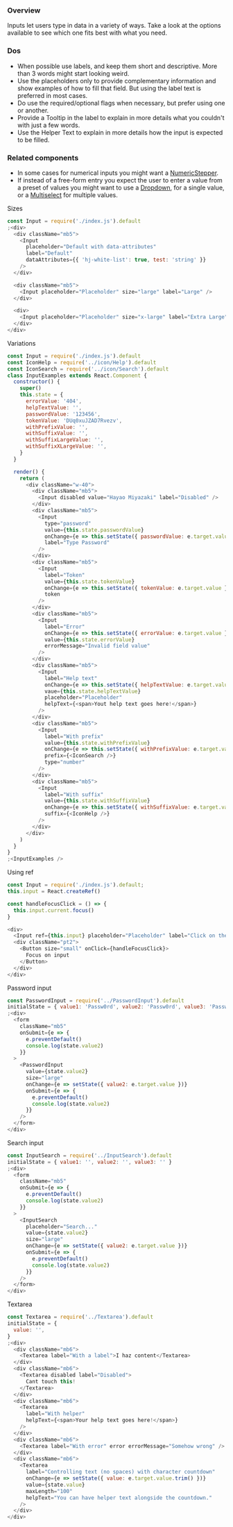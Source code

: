 ### Overview

Inputs let users type in data in a variety of ways. Take a look at the options available to see which one fits best with what you need.

### Dos

- When possible use labels, and keep them short and descriptive. More than 3 words might start looking weird.
- Use the placeholders only to provide complementary information and show examples of how to fill that field. But using the label text is preferred in most cases.
- Do use the required/optional flags when necessary, but prefer using one or another.
- Provide a Tooltip in the label to explain in more details what you couldn't with just a few words.
- Use the Helper Text to explain in more details how the input is expected to be filled.

### Related components

- In some cases for numerical inputs you might want a <a href="#numericstepper">NumericStepper</a>.
- If instead of a free-form entry you expect the user to enter a value from a preset of values you might want to use a <a href="#dropdown">Dropdown</a>, for a single value, or a <a href="#multiselect">Multiselect</a> for multiple values.

Sizes

```js
const Input = require('./index.js').default
;<div>
  <div className="mb5">
    <Input
      placeholder="Default with data-attributes"
      label="Default"
      dataAttributes={{ 'hj-white-list': true, test: 'string' }}
    />
  </div>

  <div className="mb5">
    <Input placeholder="Placeholder" size="large" label="Large" />
  </div>

  <div>
    <Input placeholder="Placeholder" size="x-large" label="Extra Large" />
  </div>
</div>
```

Variations

```js
const Input = require('./index.js').default
const IconHelp = require('../icon/Help').default
const IconSearch = require('../icon/Search').default
class InputExamples extends React.Component {
  constructor() {
    super()
    this.state = {
      errorValue: '404',
      helpTextValue: '',
      passwordValue: '123456',
      tokenValue: 'DUq0xuJZAD7Rvezv',
      withPrefixValue: '',
      withSuffixValue: '',
      withSuffixLargeValue: '',
      withSuffixXLargeValue: '',
    }
  }

  render() {
    return (
      <div className="w-40">
        <div className="mb5">
          <Input disabled value="Hayao Miyazaki" label="Disabled" />
        </div>
        <div className="mb5">
          <Input
            type="password"
            value={this.state.passwordValue}
            onChange={e => this.setState({ passwordValue: e.target.value })}
            label="Type Password"
          />
        </div>
        <div className="mb5">
          <Input
            label="Token"
            value={this.state.tokenValue}
            onChange={e => this.setState({ tokenValue: e.target.value })}
            token
          />
        </div>
        <div className="mb5">
          <Input
            label="Error"
            onChange={e => this.setState({ errorValue: e.target.value })}
            value={this.state.errorValue}
            errorMessage="Invalid field value"
          />
        </div>
        <div className="mb5">
          <Input
            label="Help text"
            onChange={e => this.setState({ helpTextValue: e.target.value })}
            vaue={this.state.helpTextValue}
            placeholder="Placeholder"
            helpText={<span>Yout help text goes here!</span>}
          />
        </div>
        <div className="mb5">
          <Input
            label="With prefix"
            value={this.state.withPrefixValue}
            onChange={e => this.setState({ withPrefixValue: e.target.value })}
            prefix={<IconSearch />}
            type="number"
          />
        </div>
        <div className="mb5">
          <Input
            label="With suffix"
            value={this.state.withSuffixValue}
            onChange={e => this.setState({ withSuffixValue: e.target.value })}
            suffix={<IconHelp />}
          />
        </div>
      </div>
    )
  }
}
;<InputExamples />
```

Using ref

```js
const Input = require('./index.js').default;
this.input = React.createRef()

const handleFocusClick = () => {
  this.input.current.focus()
}

<div>
  <Input ref={this.input} placeholder="Placeholder" label="Click on the button below to focus on this input" />
  <div className="pt2">
    <Button size="small" onClick={handleFocusClick}>
      Focus on input
    </Button>
  </div>
</div>
```

Password input

```js
const PasswordInput = require('../PasswordInput').default
initialState = { value1: 'Passw0rd', value2: 'Passw0rd', value3: 'Passw0rd' }
;<div>
  <form
    className="mb5"
    onSubmit={e => {
      e.preventDefault()
      console.log(state.value2)
    }}
  >
    <PasswordInput
      value={state.value2}
      size="large"
      onChange={e => setState({ value2: e.target.value })}
      onSubmit={e => {
        e.preventDefault()
        console.log(state.value2)
      }}
    />
  </form>
</div>
```

Search input

```js
const InputSearch = require('../InputSearch').default
initialState = { value1: '', value2: '', value3: '' }
;<div>
  <form
    className="mb5"
    onSubmit={e => {
      e.preventDefault()
      console.log(state.value2)
    }}
  >
    <InputSearch
      placeholder="Search..."
      value={state.value2}
      size="large"
      onChange={e => setState({ value2: e.target.value })}
      onSubmit={e => {
        e.preventDefault()
        console.log(state.value2)
      }}
    />
  </form>
</div>
```

Textarea

```js
const Textarea = require('../Textarea').default
initialState = {
  value: '',
}
;<div>
  <div className="mb6">
    <Textarea label="With a label">I haz content</Textarea>
  </div>
  <div className="mb6">
    <Textarea disabled label="Disabled">
      Cant touch this!
    </Textarea>
  </div>
  <div className="mb6">
    <Textarea
      label="With helper"
      helpText={<span>Your help text goes here!</span>}
    />
  </div>
  <div className="mb6">
    <Textarea label="With error" error errorMessage="Somehow wrong" />
  </div>
  <div className="mb6">
    <Textarea
      label="Controlling text (no spaces) with character countdown"
      onChange={e => setState({ value: e.target.value.trim() })}
      value={state.value}
      maxLength="100"
      helpText="You can have helper text alongside the countdown."
    />
  </div>
</div>
```
